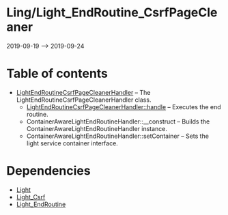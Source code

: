 Ling/Light_EndRoutine_CsrfPageCleaner
================
2019-09-19 --> 2019-09-24




Table of contents
===========

- [LightEndRoutineCsrfPageCleanerHandler](https://github.com/lingtalfi/Light_EndRoutine_CsrfPageCleaner/blob/master/doc/api/Ling/Light_EndRoutine_CsrfPageCleaner/Handler/LightEndRoutineCsrfPageCleanerHandler.md) &ndash; The LightEndRoutineCsrfPageCleanerHandler class.
    - [LightEndRoutineCsrfPageCleanerHandler::handle](https://github.com/lingtalfi/Light_EndRoutine_CsrfPageCleaner/blob/master/doc/api/Ling/Light_EndRoutine_CsrfPageCleaner/Handler/LightEndRoutineCsrfPageCleanerHandler/handle.md) &ndash; Executes the end routine.
    - ContainerAwareLightEndRoutineHandler::__construct &ndash; Builds the ContainerAwareLightEndRoutineHandler instance.
    - ContainerAwareLightEndRoutineHandler::setContainer &ndash; Sets the light service container interface.


Dependencies
============
- [Light](https://github.com/lingtalfi/Light)
- [Light_Csrf](https://github.com/lingtalfi/Light_Csrf)
- [Light_EndRoutine](https://github.com/lingtalfi/Light_EndRoutine)


